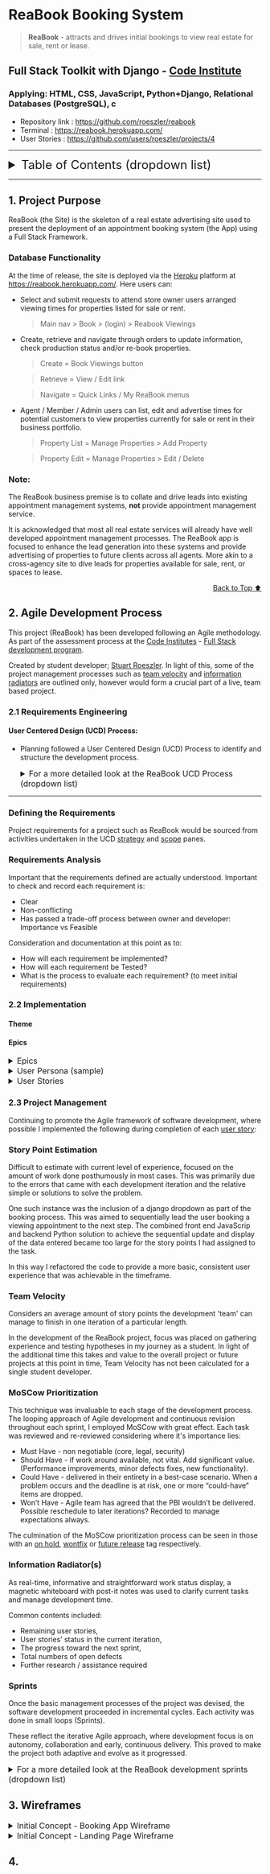 <!-- ![Reabook.net](https://res.cloudinary.com/yodakode/image/upload/v1661790281/ReaBook/ReaBook_Icon_00402B_gray_szgzia.ico) -->
# ReaBook Booking System

> **ReaBook** - attracts and drives initial bookings to view real estate for sale, rent or lease.

## Full Stack Toolkit with Django - [Code Institute](https://codeinstitute.net/)

### Applying: HTML, CSS, JavaScript, Python+Django, Relational Databases (PostgreSQL), c

* Repository link : https://github.com/roeszler/reabook
* Terminal : https://reabook.herokuapp.com/
* User Stories : https://github.com/users/roeszler/projects/4
<!-- * GitPod Admin Panel : [GP Admin Log In](https://8000-roeszler-reabook-nqaw4dtiyn0.ws-eu62.gitpod.io/admin/login/) -->
<!-- * Heroku Admin Panel : [HK Admin Log In](https://reabook.herokuapp.com/admin/) -->
---

<details>
<summary style="font-size: 1.5rem;">Table of Contents (dropdown list)</summary>

1. [Project Purpose](#1-project-purpose)
2. [Agile Development Process](#2-agile-development-process)
    * [Requirements Engineering](#21-understanding-requirements)
        * [User Centered Design](#22-implementation)
        * [Defining Requirements](#defining-the-requirements)

2. [User Experience Design](#2-user-experience-design)
    * [User Stories](#user-stories)
        * [First Time Visitor Goals](#first-time-visitors)
        * [Returning Visitor Goals](#returning-visitors)
        * [Coding Colleagues](#coding-colleagues)
    * [Design](#design)
        * [Imagery](#imagery)
        * [Fonts](#fonts)
        * [Color Scheme](#color-scheme)
        * [Site Mockup & Wireframe](#site-mockup--wireframe)
3. [Features](#3-features)
    * [Existing Features](#existing-features)
        * [Splash Screen (Gameplay & Rules)](#splash-screen--rules)
        * [Game Area](#game-area)
        * [Bet Amount Area](#bet-amount-area)
        * [Bet Type Area](#bet-type-area)
        * [Spin Button](#spin-button)
        * [Score Area](#score--bank-balance-area)
        * [Footer](#footer)
        * [PopUps](#popups-modals)
        * [Record User Choices](#choice-html)
    * [Future Features](#possible-future-features)
4. [Technologies](#4-technologies)
    * [Tools](#tools)
    * [Browsers](#supported-screens-and-browsers)
5. [Testing](#5-testing)
    * [Issues and Resolutions](#issues--resolutions)
    * [Validator Testing](#validator-testing)
6. [Deployment](#6-deployment)
    * [Display Environment](#display-environment-github--gitlab--bitbucket)
    * [Development Environment](#development-environment-gitpod)
7. [Credits](#7-credits)
    * [Content](#content)
    * [Media](#media)
</details>

---

## 1. Project Purpose

ReaBook (the Site) is the skeleton of a real estate advertising site used to present the deployment of an appointment booking system (the App) using a Full Stack Framework.

### Database Functionality

At the time of release, the site is deployed via the [Heroku](https://www.heroku.com/platform) platform at https://reabook.herokuapp.com/. Here users can:
* Select and submit requests to attend store owner users arranged viewing times for properties listed for sale or rent.
    > Main nav > Book > (login) > Reabook Viewings

* Create, retrieve and navigate through orders to update information, check production status and/or re-book properties.
    > Create = Book Viewings button

    > Retrieve = View / Edit link

    > Navigate = Quick Links / My ReaBook menus

* Agent / Member / Admin users can list, edit and advertise times for potential customers to view properties currently for sale or rent in their business portfolio.
    > Property List = Manage Properties > Add Property

    > Property Edit = Manage Properties > Edit / Delete

### Note:

The ReaBook business premise is to collate and drive leads into existing appointment management systems, **not** provide appointment management service.

It is acknowledged that most all real estate services will already have well developed appointment management processes. The ReaBook app is focused to enhance the lead generation into these systems and provide advertising of properties to future clients across all agents. More akin to a cross-agency site to dive leads for properties available for sale, rent, or spaces to lease.

<div align="right">

[Back to Top :arrow_up:](#table-of-contents)

</div>

## 2. Agile Development Process

This project (ReaBook) has been developed following an Agile methodology. As part of the assessment process at the [Code Institutes](https://codeinstitute.net/) - [Full Stack development program](https://codeinstitute.net/se/full-stack-software-development-diploma/). 

Created by student developer; [Stuart Roeszler](https://www.linkedin.com/in/stuartroeszler/). In light of this, some of the project management processes such as [team velocity](#team-velocity) and [information radiators](#information-radiators) are outlined only, however would form a crucial part of a live, team based project.
### 2.1 Requirements Engineering
#### User Centered Design (UCD) Process:
* Planning followed a User Centered Design (UCD) Process to identify and structure the development process.
    <details>
    <summary style="font-size: 1rem;">
    For a more detailed look at the ReaBook UCD Process (dropdown list)
    </summary>
        
    - [Strategy](static/documentation/ucd/1-strategy.md)
    - [Scope](static/documentation/ucd/2-scope.md)
    - [Structure](static/documentation/ucd/3-structure.md)
    - [Skeleton](static/documentation/ucd/4-skeleton.md)
    - [Surface](static/documentation/ucd/5-surface.md)

    </details>

---

### Defining the Requirements
Project requirements for a project such as ReaBook would be sourced from activities undertaken in the UCD [strategy](static/documentation/ucd/1-strategy.md) and [scope](static/documentation/ucd/2-scope.md) panes.

### Requirements Analysis
Important that the requirements defined are actually understood. Important to check and record each requirement is:    
* Clear
* Non-conflicting
* Has passed a trade-off process between owner and developer: Importance vs Feasible 

Consideration and documentation at this point as to:
* How will each requirement be implemented?
* How will each requirement be Tested?
* What is the process to evaluate each requirement? (to meet initial requirements)

### 2.2 Implementation
#### Theme
#### Epics

<details>
<summary style="font-size: 1rem;">
Epics
</summary>
        
- Epics
    - [User Experience]()
    - [Site Framework]()
    - [Dataset Design]()
    - [Read Dataset]()
    - [Display Properties / Products]()
    - User Profile
        - [Admin User]()
        - [Agent Member]() User (staff)
        - [Customer User]()
    - [Sign In]()
    - [Register]()
    - [Create Property Listing]() (staff)
    - [Edit Property Listing]() (staff)
    - [Delete Property Listing]() (staff)
    - [Book Viewing]()
    - [Edit Viewing]()
    - [Delete Viewing]()
</details>

<details>
    <summary style="font-size: 1rem;">
    User Persona (sample)
    </summary>
        
![user_persona](static/documentation/wireframes/Bookings_Page.png)

</details>

<details>

#### User Stories
- Cards: https://github.com/users/roeszler/projects/4/views/1
- Acceptance Criteria
- Tasks
- Story Point Value
- 

<summary style="font-size: 1rem;">
User Stories
</summary>

- [Customer User](https://github.com/roeszler/reabook/labels/User%20%28Customer%29)
- [Agent / Member User](https://github.com/roeszler/reabook/labels/User%20%28Member%29)
- [Admin User](https://github.com/roeszler/reabook/labels/User%20%28Admin%29)

</details>

### 2.3 Project Management
Continuing to promote the Agile framework of software development, where possible I implemented the following during completion of each [user story](https://github.com/roeszler/reabook/issues):  
### Story Point Estimation
Difficult to estimate with current level of experience, focused on the amount of work done posthumously in most cases. This was primarily due to the errors that came with each development iteration and the relative simple or solutions to solve the problem. 

One such instance was the inclusion of a django dropdown as part of the booking process. This was aimed to sequentially lead the user booking a viewing appointment to the next step. The combined front end JavaScrip and backend Python solution to achieve the sequential update and display of the data entered became too large for the story points I had assigned to the task. 

In this way I refactored the code to provide a more basic, consistent user experience that was achievable in the timeframe. 

### Team Velocity
Considers an average amount of story points the development 'team' can manage to finish in one iteration of a particular length.

In the development of the ReaBook project, focus was placed on gathering experience and testing hypotheses in my journey as a student. In light of the additional time this takes and value to the overall project or future projects at this point in time, Team Velocity has not been calculated for a single student developer.


### MoSCow Prioritization
This technique was invaluable to each stage of the development process. The looping approach of Agile development and continuous revision throughout each sprint, I employed MoSCow with great effect. Each task was reviewed and re-reviewed considering where it's importance lies:
* Must Have - non negotiable (core, legal, security)
* Should Have - if work around available, not vital. Add significant value. (Performance improvements, minor defects fixes, new functionality).
* Could Have - delivered in their entirety in a best-case scenario. When a problem occurs and the deadline is at risk, one or more “could-have” items are dropped.
* Won’t Have - Agile team has agreed that the PBI wouldn’t be delivered. Possible reschedule to later iterations? Recorded to manage expectations always.

The culmination of the MoSCow prioritization process can be seen in those with an [on hold](https://github.com/roeszler/reabook/labels/on%20hold), [wontfix](https://github.com/roeszler/reabook/labels/wontfix) or [future release](https://github.com/roeszler/reabook/labels/future%20release) tag respectively.

### Information Radiator(s)
As real-time, informative and straightforward work status display, a magnetic whiteboard with post-it notes was used to clarify current tasks and manage development time. 

Common contents included:
* Remaining user stories,
* User stories’ status in the current iteration,
* The progress toward the next sprint,  
* Total numbers of open defects
* Further research / assistance required

### Sprints
Once the basic management processes of the project was devised, the software development proceeded in incremental cycles. Each activity was done in small loops (Sprints).

These reflect the iterative Agile approach, where development focus is on autonomy, collaboration and early, continuous delivery. This proved to make the project both adaptive and evolve as it progressed.  

<details>
    <summary style="font-size: 1rem;">
    For a more detailed look at the ReaBook development sprints (dropdown list)
    </summary>

- [Sprint 1 - Site Framework](https://github.com/roeszler/reabook/milestone/1)
- [Sprint 2 - View & Search Property](https://github.com/roeszler/reabook/milestone/6)
- [Sprint 3 - Make & Manage Bookings](https://github.com/roeszler/reabook/milestone/7)
- [Sprint 4 - Create Properties](https://github.com/roeszler/reabook/milestone/11)
- [Sprint 5 - Account Administration](https://github.com/roeszler/reabook/milestone/8)
- [Sprint 6 - Refactor Dependencies](https://github.com/roeszler/reabook/milestone/9)
- [Sprint 7 - Bugs, General Refactoring and Documentation](https://github.com/roeszler/reabook/milestone/10)

</details>

## 3. Wireframes

<details>
    <summary style="font-size: 1rem;">
    Initial Concept - Booking App Wireframe
    </summary>
        
![Booking App Page Wireframe](static/documentation/wireframes/Bookings_Page.png)
</details>

<details>
    <summary style="font-size: 1rem;">
    Initial Concept - Landing Page Wireframe
</summary>

![Booking App Page Wireframe](static/documentation/wireframes/ReaBook_Index_v1.0.png)
</details>

## 4. 

<!-- ## X. Assets
- **Cloudinary**:
  The video files itself are not stored in the Focus database, they are linked with a url from a video hosting server. Focus fitness uses [Cloudinary](https://cloudinary.com/).

<details>
<summary>How To add an image to Cloudinary and add to ReaBook.</summary>

1. Make a Cloudinary account.
2. Login and make a file to keep you videos in.
3. Upload the image, when if has finished it will show you the Url.
4. Copy the Url.
5. In the ReaBook admin section click on properties tab in the app_properties section.
6. Click ‘Add Property'.
7. Fill out all the fields in the form.
8. Where it says 'Image url' paste in the videos url.
9. Press 'Save'.

</details> -->